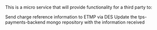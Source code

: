 This is a micro service that will provide functionality for a third party to:

Send charge reference information to ETMP via DES
Update the tps-payments-backend mongo repository with the information received